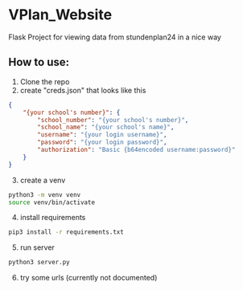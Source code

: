 # VPlan_Website
Flask Project for viewing data from stundenplan24 in a nice way

## How to use:

1. Clone the repo
2. create "creds.json" that looks like this
```json
{
    "{your school's number}": {
        "school_number": "{your school's number}",
        "school_name": "{your school's name}",
        "username": "{your login username}",
        "password": "{your login password}",
        "authorization": "Basic {b64encoded username:password}"
    }
}
```
3. create a venv
```bash
python3 -m venv venv
source venv/bin/activate
```
4. install requirements
```bash
pip3 install -r requirements.txt
```
5. run server
```bash
python3 server.py
```
6. try some urls (currently not documented)
